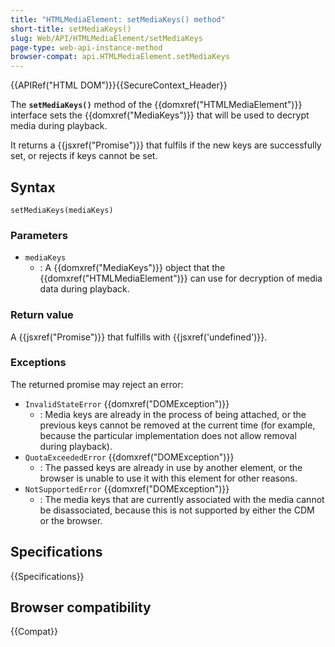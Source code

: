```yaml
---
title: "HTMLMediaElement: setMediaKeys() method"
short-title: setMediaKeys()
slug: Web/API/HTMLMediaElement/setMediaKeys
page-type: web-api-instance-method
browser-compat: api.HTMLMediaElement.setMediaKeys
---
```


{{APIRef("HTML DOM")}}{{SecureContext_Header}}

The **`setMediaKeys()`** method of the {{domxref("HTMLMediaElement")}} interface sets the {{domxref("MediaKeys")}} that will be used to decrypt media during playback.

It returns a {{jsxref("Promise")}} that fulfils if the new keys are successfully set, or rejects if keys cannot be set.

## Syntax

```js-nolint
setMediaKeys(mediaKeys)
```

### Parameters

- `mediaKeys`
  - : A {{domxref("MediaKeys")}} object that the {{domxref("HTMLMediaElement")}} can use for decryption of media data during playback.

### Return value

A {{jsxref("Promise")}} that fulfills with {{jsxref('undefined')}}.

### Exceptions

The returned promise may reject an error:

- `InvalidStateError` {{domxref("DOMException")}}
  - : Media keys are already in the process of being attached, or the previous keys cannot be removed at the current time (for example, because the particular implementation does not allow removal during playback).
- `QuotaExceededError` {{domxref("DOMException")}}
  - : The passed keys are already in use by another element, or the browser is unable to use it with this element for other reasons.
- `NotSupportedError` {{domxref("DOMException")}}
  - : The media keys that are currently associated with the media cannot be disassociated, because this is not supported by either the CDM or the browser.

## Specifications

{{Specifications}}

## Browser compatibility

{{Compat}}
